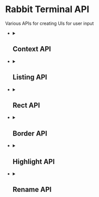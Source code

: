 <h1>Rabbit Terminal API</h1>
Various APIs for creating UIs for user input
<ul>
    <li>
        <details>
            <summary><h2>Context API</h2></summary>
            Creates and manages various windows and their associated buffers. This allows for all windows to be closed at once
            when Rabbit is no longer focused, and allows child windows to be closed when the parent window is closed, too.
            <pre lang="lua">local CTX = require("rabbit.term.ctx")</pre>
            <ul>
                <li>
                    <details>
                        <summary>
                            <code>CTX.<b>append</b>(<i>bufnr</i>, <i>winnr</i>, <i>parent?</i>)</code>
                            → <a href="../docs/ui.lua#L13">Rabbit.UI.Workspace</a>
                            <br>
                            Appends a buffer and window to the context. Also binds the <code>WinClosed</code> and <code>BufDelete</code> events.
                        </summary>
                        <ul>
                            <li>
                                <b>Parameters</b><br>
                                <table>
                                    <tr>
                                        <th>param</th>
                  <th>type</th>
                                        <th>details</th>
                                    </tr>
                                    <tr>
                                        <td>bufnr</td>
                                        <td>integer</td>
                                        <td>Buffer ID</td>
                                    </tr>
                                    <tr>
                                        <td>winnr</td>
                                        <td>integer</td>
                                        <td>Window ID</td>
                                    </tr>
                                    <tr>
                                        <td>parent <sub>?</sub></td>
                                        <td><a href="../docs/ui.lua#L13">Rabbit.UI.Workspace</a></td>
                                        <td>Parent workspace; When the parent is deleted, this workspace will be deleted too</td>
                                    </tr>
                                </table>
                            </li>
                            <li>
                                <b>Returns</b>
                                <table>
                                    <tr>
                                        <td><a href="../docs/ui.lua#L13">Rabbit.UI.Workspace</a></td>
                                        <td>The newly created workspace</td>
                                    </tr>
                                </table>
                            </li>
                        </ul>
                        <br><br>
                    </details>
                </li>
                <li>
                    <details>
                        <summary>
                            <code>CTX.<b>workspace</b>(<i>bufnr</i>, <i>winnr</i>)</code>
                            → <a href="../docs/ui.lua#L13">Rabbit.UI.Workspace</a>
                            <br>
                            Creates a workspace but does not append it to the context.
                        </summary>
                        <ul>
                            <li>
                                <b>Parameters</b><br>
                                <table>
                                    <tr>
                                        <th>param</th>
                                        <th>type</th>
                                        <th>details</th>
                                    </tr>
                                    <tr>
                                        <td>bufnr</td>
                                        <td>integer</td>
                                        <td>Buffer ID</td>
                                    </tr>
                                    <tr>
                                        <td>winnr</td>
                                        <td>integer</td>
                                        <td>Window ID</td>
                                    </tr>
                                </table>
                            </li>
                            <li>
                                <b>Returns</b>
                                <table>
                                    <tr>
                                        <td><a href="../docs/ui.lua#L13">Rabbit.UI.Workspace</a></td>
                                        <td>The newly created workspace</td>
                                    </tr>
                                </table>
                            </li>
                        </ul>
                        <br><br>
                    </details>
                </li>
                <li>
                    <details>
                        <summary>
                            <code>CTX.<b>clear</b>()</code>
                            <br>
                            Clears the context; closes all windows and buffers
                        </summary>
                        <ul>
                            <li><i>Takes no parameters</i></li>
                            <li><i>Doesn't return anything</i></li>
                        </ul>
                        <br><br>
                    </details>
                </li>
                <li>
                    <details>
                        <summary>
                            <code>CTX.<b>close</b>(<i>ws</i>)</code>
                            <br>
                            Closes a window and buffer, and removes it from the context stack
                        </summary>
                        <ul>
                            <li>
                                <b>Parameters</b>
                                <table>
                                    <tr>
                                        <th>param</th>
                                        <th>type</th>
                                        <th>details</th>
                                    </tr>
                                    <tr>
                                        <td>ws</td>
                                        <td><a href="../docs/ui.lua#L13">Rabbit.UI.Workspace</a></td>
                                        <td>Workspace to close</td>
                                    </tr>
                                </table>
                            </li>
                            <li><i>Doesn't return anything</i></li>
                        </ul>
                        <br><br>
                    </details>
                </li>
            </ul>
        </details>
    </li>
    <li>
        <details>
            <summary><h2>Listing API</h2></summary>
            Lists the buffers, files, and collections to the workspace provided by the Context API
            <pre lang="lua">local UIL = require("rabbit.term.listing")</pre>
            <ul>
                <li>
                    <details>
                        <summary>
                            <code>UIL.<b>rect</b>(<i>win</i>, <i>z</i>)</code>
                            → <a href="https://neovim.io/doc/user/api.html#api-win_config">vim.api.keyset.win_config</a>
                            <br>
                            Creates a win_config based on width, hight, position, and split options, as specified in the user's config.
                        </summary>
                        <ul>
                            <li>
                                <b>Parameters</b>
                                <table>
                                    <tr>
                                        <th>param</th>
                                        <th>type</th>
                                        <th>details</th>
                                    </tr>
                                    <tr>
                                        <td>win</td>
                                        <td>integer</td>
                                        <td>Parent window. This is used to make sure Rabbit's workspaces aren't out of bounds.</td>
                                    </tr>
                                    <tr>
                                        <td>z</td>
                                        <td>integer</td>
                                        <td>Z-index</td>
                                    </tr>
                                </table>
                            </li>
                            <li>
                                <b>Returns</b>
                                <table>
                                    <tr>
                                        <td><a href="https://neovim.io/doc/user/api.html#api-win_config">vim.api.keyset.win_config</a></td>
                                        <td>Window config to be passed to <code>vim.api.nvim_open_win</code></td>
                                    </tr>
                                </table>
                            </li>
                            <li>
                                <b>Error handling</b>
                                <ol>
                                    <li>
                                        If the user's <code>opts.spawn.mode</code> is NOT <code>split</code> or <code>float</code>,
                                        it will fall back to <code>fullscreen</code>
                                    </li>
                                    <li>
                                        When the user's <code>opts.spawn.mode</code> is <code>split</code>,
                                        if the split side is not valid, it will fall back to <code>right</code>
                                    </li>
                                    <li>
                                        When the user's <code>opts.spawn.mode</code> is <code>float</code>,
                                        if the float side is not valid, it will fall back to the top-left corner
                                    </li>
                                    <li>Default width is 64</li>
                                    <li>Default height is 24</li>
                                </ol>
                            </li>
                        </ul>
                        <br><br>
                    </details>
                </li>
                <li>
                    <details>
                        <summary>
                            <code>UIL.<b>spawn</b>(<i>plugin</i>)</code><br>
                            Spawns a new listing window
                        </summary>
                        <ul>
                            <li>
                                <b>Parameters</b>
                                <table>
                                    <tr>
                                        <th>param</th>
                                        <th>type</th>
                                        <th>details</th>
                                    </tr>
                                    <tr>
                                        <td rowspan="2">plugin</td>
                                        <td>string</td>
                                        <td>Plugin name to open a listing for</td>
                                    </tr>
                                    <tr>
                                        <td><a href="../docs/plugins.lua#L1">Rabbit.Plugin</a></td>
                                        <td>Plugin object to open a listing for</td>
                                    </tr>
                                </table>
                            </li>
                            <li><i>Doesn't return anything</i></li>
                            <li>
                                <b>Notes</b>
                                <ul>
                                    <li>Immediately calls the `plugin.<b>list</b>` function</li>
                                </ul>
                            </li>
                        </ul>
                        <br><br>
                    </details>
                </li>
                <li>
                    <details>
                        <summary>
                            <code>UIL.<b>draw_border</b>(<i>ws</i>)</code><br>
                            Draws the border for a workspace
                        </summary>
                        <ul>
                            <li>
                                <b>Parameters</b>
                                <table>
                                    <tr>
                                        <th>param</th>
                                        <th>type</th>
                                        <th>details</th>
                                    </tr>
                                    <tr>
                                        <td>ws</td>
                                        <td><a href="../docs/ui.lua#L13">Rabbit.UI.Workspace</a></td>
                                        <td>Workspace to draw the border for</td>
                                    </tr>
                                </table>
                            </li>
                            <li><i>Doesn't return anything</i></li>
                        </ul>
                        <br><br>
                    </details>
                </li>
                <li>
                    <details>
                        <summary>
                            <code>UIL.<b>list</b>(<i>entries</i>)</code>
                            → <a href="../docs/term.lua#L1">Rabbit.Listing.Entry</a>[]
                            <br>
                            Lists entries
                        </summary>
                        <ul>
                            <li>
                                <b>Parameters</b>
                                <table>
                                    <tr>
                                        <th>param</th>
                                        <th>type</th>
                                        <th>details</th>
                                    </tr>
                                    <tr>
                                        <td>entries</td>
                                        <td><a href="../docs/term.lua#L1">Rabbit.Listing.Entry</a>[]</td>
                                        <td>Entries to list</td>
                                    </tr>
                                </table>
                            </li>
                            <li>
                                <b>Returns</b>
                                <table>
                                    <td><a href="../docs/term.lua#L1">Rabbit.Listing.Entry</a></td>
                                    <td>
                                        Entries listed. It returns this so you can save the entries and
                                        list them in a single line, eg `local entries = UIL.list(plugin.list())`
                                    </td>
                                </table>
                            </li>
                        </ul>
                        <br><br>
                    </details>
                </li>
                <li>
                    <details>
                        <summary>
                            <code>UIL.<b>close</b>()</code>
                            <br>
                            Closes the listing and returns the user to the previously opened window and buffer
                        </summary>
                        <ul>
                            <li><i>Takes no parameters</i></li>
                            <li><i>Doesn't return anything</i></li>
                        </ul>
                        <br><br>
                    </details>
                </li>
                <li>
                    <details>
                        <summary>
                            <code>UIL.<b>workspace</b>()</code>
                            → <a href="../docs/ui.lua#L13">Rabbit.UI.Workspace</a>[2]
                            <br>
                            Returns the existing foreground and background workspaces, should you want
                            to manipulate them directly
                        </summary>
                        <ul>
                            <li><i>Takes no parameters</i></li>
                            <li>
                                <b>Returns</b>
                                <table>
                                    <tr>
                                        <th>idx</th>
                                        <th>type</th>
                                        <th>description</th>
                                    </tr>
                                    <tr>
                                        <td>1</td>
                                        <td><a href="../docs/ui.lua#L13">Rabbit.UI.Workspace</a></td>
                                        <td>Background workspace, consisting of the border and legend</td>
                                    </tr>
                                    <tr>
                                        <td>2</td>
                                        <td><a href="../docs/ui.lua#L13">Rabbit.UI.Workspace</a></td>
                                        <td>Foreground workspace, consisting of the listing</td>
                                    </tr>
                                </table>
                            </li>
                        </ul>
                        <br><br>
                    </details>
                </li>
                <li>
                    <details>
                        <summary>
                            <code>UIL.<b>apply_actions</b>()</code><br>
                            Applies the curreny entry's actions to the foreground buffer, and writes
                            the legend at the bottom of the background buffer
                        </summary>
                        <ul>
                            <li><i>Takes no parameters</i></li>
                            <li><i>Doesn't return anything</i></li>
                            <li>
                                <b>Notes</b>
                                <ul>
                                    <li>This also unsets any previously set actions</li>
                                    <li>Currently, only keymaps in normal mode are supported</li>
                                </ul>
                            </li>
                        </ul>
                        <br><br>
                    </details>
                </li>
            </ul>
        </details>
    </li>
    <li>
        <details>
            <summary><h2>Rect API</h2></summary>
            Bounding client rects
            <pre lang="lua">local RECT = require("rabbit.term.rect")</pre>
            <ul>
                <li>
                    <details>
                        <summary>
                            <code>RECT.<b>calc</b>(<i>rect</i>, <i>win</i>)</code>
                            → <a href="../docs/ui.lua#L1">Rabbit.UI.Rect</a>
                            <br>
                            Creates a rect and trims to fit inside the window
                        </summary>
                        <ul>
                            <li>
                                <b>Parameters</b>
                                <table>
                                    <tr>
                                        <th>param</th>
                                        <th>type</th>
                                        <th>details</th>
                                    </tr>
                                 <tr>
                                        <td>rect</td>
                                        <td><a href="../docs/ui.lua#L1">Rabbit.UI.Rect</a></td>
                                        <td>Initial bounding rect, with X, Y, width and height</td>
                                    </tr>
                                    <tr>
                                        <td>win</td>
                                        <td>integer</td>
                                        <td>Window ID to make sure the rect is in bounds. If not, it will be trimmed to fit.</td>
                                    </tr>
                                </table>
                            </li>
                            <li>
                                <b>Returns</b>
                                <table>
                                    <tr>
                                        <td><a href="../docs/ui.lua#L1">Rabbit.UI.Rect</a></td>
                                        <td>Trimmed rect</td>
                                    </tr>
                                </table>
                            </li>
                        </ul>
                        <br><br>
                    </details>
                </li>
                <li>
                    <details>
                        <summary>
                            <code>RECT.<b>win</b>(<i>rect</i>)</code>
                            → <a href="https://neovim.io/doc/user/api.html#api-win_config">vim.api.keyset.win_config</a>
                            <br>
                            Generates the win_config to be passed to <code>vim.api.nvim_open_win</code>
                        </summary>
                        <ul>
                            <li>
                                <b>Parameters</b>
                                <table>
                                    <tr>
                                        <th>param</th>
                                        <th>type</th>
                                        <th>details</th>
                                    </tr>
                                    <tr>
                                        <td>rect</td>
                                        <td><a href="../docs/ui.lua#L1">Rabbit.UI.Rect</a></td>
                                        <td>Final bounding rect, with X, Y, width, height, and z-index</td>
                                    </tr>
                                </table>
                            </li>
                            <li>
                                <b>Returns</b>
                                <table>
                                    <tr>
                                        <td><a href="https://neovim.io/doc/user/api.html#api-win_config">vim.api.keyset.win_config</a></td>
                                        <td>Window config to be passed to <code>vim.api.nvim_open_win</code></td>
                                    </tr>
                                </table>
                            </li>
                        </ul>
                        <br><br>
                    </details>
                </li>
            </ul>
        </details>
    </li>
    <li>
        <details>
            <summary><h2>Border API</h2></summary>
            Allows the user to create custom borders
            <pre lang="lua">local BOX = require("rabbit.term.border")</pre>
            <ul>
                <li>
                    <details>
                        <summary>
                            <code>BOX.<b>expand</b>(<i>border_str</i>)</code>
                            → <a href="../docs/border.lua#L1">Rabbit.Term.Border.Box</a>
                            <br>
                            Expands a border string (<code>╭╮╰╯─│┃</code>) to a full <a href="../docs/border.lua#L1">Rabbit.Term.Border.Box</a>
                        </summary>
                        <ul>
                            <li>
                                <b>Parameters</b>
                                <table>
                                    <tr>
                                        <th>param</th>
                                        <th>type</th>
                                        <th>details</th>
                                    </tr>
                                    <tr>
                                        <td>border_str</td>
                                        <td>string</td>
                                        <td>Border string<br>[top left, top right, bottom left, bottom right, horizontal, vertical, scrollbar]</td>
                                    </tr>
                                </table>
                            </li>
                            <li>
                                <b>Returns</b>
                                <table>
                                    <tr>
                                        <td><a href="../docs/border.lua#L1">Rabbit.Term.Border.Box</a></td>
                                        <td>Border object</td>
                                    </tr>
                                </table>
                            </li>
                            <li>
                                <b>Error Handling</b>
                                <ol>
                                    <li>Everything is cast to a string</li>
                                    <li>If the string is too short, the associated part is an empty string</li>
                                </ol>
                            </li>
                        </ul>
                        <br><br>
                    </details>
                </li>
                <li>
                    <details>
                        <summary>
                            <code>BOX.<b>flag</b>(<i>kwargs</i>)</code>
                            → string
                            <br>
                            Creates a border string based on a few parameters
                        </summary>
                        <ul>
                            <li>
                                <b>Parameters</b>
                                <table>
                                    <tr>
                                        <th>param</th>
                                        <th>type</th>
                                        <th>details</th>
                                    </tr>
                                    <tr>
                                        <td>kwargs</td>
                                        <td><a href="../docs/border.lua#L37">Rabbit.Term.Border.Custom.Kwargs</a></td>
                                        <td>Table of border flags, including weight, corner style, and stroke style</td>
                                    </tr>
                                </table>
                            </li>
                            <li>
                                <b>Returns</b>
                                <table>
                                    <tr>
                                        <td>string</td>
                                        <td>Border string (<code>╭╮╰╯─│</code>)<br><i>*this does not include the scrollbar character</i></td>
                                    </tr>
                                </table>
                            </li>
                            <li>
                                <b>Throws</b>
                                <table>
                                    <tr>
                                        <td>Invalid border parameters</td>
                                        <td>If you somehow managed to bypass all the failsafes</td>
                                    </tr>
                                </table>
                            </li>
                            <li>
                                <b>Error Handling</b>
                                <ol>
                                    <li>If the weight is NOT <code>bold</code> or <code>double</code>, it will fall back to <code>thin</code></li>
                                    <li>If the weight is NOT <code>thin</code>, the corner style will be set to <code>square</code></li>
                                    <li>If the weight is <code>double</code>, the stroke style will be set to <code>double</code></li>
                                    <li>If the stroke style is not <code>dash</code>, <code>dot</code>, or <code>double</code>, it will fall back to <code>sold</code></li>
                                    <li>If the corner is NOT <code>round</code>, it will fall back to <code>square</code></li>
                                    <li>If you somehow passed these checks, it will throw an error (above)</li>
                                </ol>
                            </li>
                            <li>
                                <b>Note</b><br>
                                It is recommended to use <code>BOX.custom</code> instead of this function because it also accepts
                                <a href="../docs/border.lua#L43">Rabbit.Term.Border.Custom.Positional</a> (this is the helper function)
                            </li>
                        </ul>
                        <br><br>
                    </details>
                </li>
                <li>
                    <details>
                        <summary>
                            <code>BOX.<b>custom</b>(<i>kwargs</i>)</code>
                            → <a href="../docs/border.lua#L1">Rabbit.Term.Border.Box</a>
                            <br>
                            Creates a custom border, but also parses the scrollbar kwargs
                        </summary>
                        <ul>
                            <li>
                                <b>Parameters</b>
                                <table>
                                    <tr>
                                        <th>param</th>
                                        <th>type</th>
                                        <th>details</th>
                                    </tr>
                                    <tr>
                                        <td rowspan="2">kwargs</td>
                                        <td><a href="../docs/border.lua#L37">Rabbit.Term.Border.Custom.Kwargs</a></td>
                                        <td>Table of border flags, including weight, corner style, and stroke style</td>
                                    </tr>
                                    <tr>
                                        <td><a href="../docs/border.lua#L43">Rabbit.Term.Border.Custom.Positional</a></td>
                                        <td>
                                            Like the Kwargs, but you don't need the keys.<br>
                                            [ corner, weight, stroke, [ scrollbar weight, scrollbar stroke ] ]
                                        </td>
                                    </tr>
                                </table>
                            </li>
                            <li>
                                <b>Returns</b>
                                <table>
                                    <tr>
                                        <td><a href="../docs/border.lua#L1">Rabbit.Term.Border.Box</a></td>
                                        <td>Border object</td>
                                    </tr>
                                </table>
                            </li>
                            <li>
                                <b>Error Handling</b>
                                <ol>
                                    <li>If any field is nil, it will be reset to the default</li>
                                </ol>
                            </li>
                        </ul>
                        <br><br>
                    </details>
                </li>
                <li>
                    <details>
                        <summary>
                            <code>BOX.<b>normalize</b>(<i>border</i>)</code>
                            → <a href="../docs/border.lua#L1">Rabbit.Term.Border.Box</a>
                            <br>
                            Normalizes a border object. Accepts all types of borders
                        </summary>
                        <ul>
                            <li>
                                <b>Parameters</b>
                                <table>
                                    <tr>
                                        <th>param</th>
                                        <th>type</th>
                                        <th>details</th>
                                    </tr>
                                    <tr>
                                        <td rowspan="4">border</td>
                                        <td><a href="../docs/border.lua#L1">Rabbit.Term.Border.Box</a></td>
                                        <td>Border object. This is returned unchanged</td>
                                    </tr>
                                    <tr>
                                        <td>string</td>
                                        <td>Border string (<code>╭╮╰╯─│</code>). This is passed to <code>BOX.expand</code></td>
                                    </tr>
                                    <tr>
                                        <td><a href="../docs/border.lua#L37">Rabbit.Term.Border.Custom.Kwargs</a></td>
                                        <td>Table of border flags. This is passed to <code>BOX.custom</code></td>
                                    </tr>
                                    <tr>
                                        <td><a href="../docs/border.lua#L43">Rabbit.Term.Border.Custom.Positional</a></td>
                                        <td>
                                            Like the Kwargs, but you don't need the keys. This is passed to <code>BOX.custom</code>
                                        </td>
                                    </tr>
                                </table>
                            </li>
                            <li>
                                <b>Returns</b>
                                <table>
                                    <tr>
                                        <td><a href="../docs/border.lua#L1">Rabbit.Term.Border.Box</a></td>
                                        <td>Border object</td>
                                    </tr>
                                </table>
                            </li>
                            <li>
                                <b>Throws</b>
                                <table>
                                    <tr>
                                        <td>Expected string or table, got [...]</td>
                                        <td>The provided <code>border</code> is not a valid border object</td>
                                    </tr>
                                </table>
                            </li>
                        </ul>
                        <br><br>
                    </details>
                </li>
            </ul>
        </details>
    </li>
    <li>
        <details>
            <summary><h2>Highlight API</h2></summary>
            Manages highlight groups and the like
            <pre lang="lua">local HL = require("rabbit.term.highlight")</pre>
            <ul>
                <li>
                    <details>
                        <summary>
                            <code>HL.<b>gen_group</b>(<i>color</i>, <i>key?</i>)</code>
                            → <a href="https://github.com/neovim/neovim/blob/master/runtime/lua/vim/_meta/api_keysets.lua#L145">vim.api.keyset.highlight</a>
                            <br>
                            Creates a highlight group
                        </summary>
                        <ul>
                            <li>
                                <b>Parameters</b>
                                <table>
                                    <tr>
                                        <th>param</th>
                                        <th>type</th>
                                        <th>details</th>
                                    </tr>
                                    <tr>
                                        <td rowspan="2">color</td>
                                        <td>string</td>
                                        <td>Hex color or built-in color</td>
                                    </tr>
                                    <tr>
                                        <td><a href="https://github.com/neovim/neovim/blob/master/runtime/lua/vim/_meta/api_keysets.lua#L145">vim.api.keyset.highlight</td>
                                        <td>
                                            Highlight group. Any values starting with `:` will have the corresponding value pulled from that
                                            highlight group. eg `{ fg = ":Normal" }` will use the foreground color of the `Normal` highlight group.
                                        </td>
                                    </tr>
                                    <tr>
                                        <td>key <sub>?</sub></td>
                                        <td>string</td>
                                        <td>Eg `fg` or `bg`. Highlight key should <i>color</i> be a string</td>
                                    </tr>
                                </table>
                            </li>
                            <li>
                                <b>Returns</b>
                                <table>
                                    <tr>
                                        <td><a href="https://github.com/neovim/neovim/blob/master/runtime/lua/vim/_meta/api_keysets.lua#L145">vim.api.keyset.highlight</a></td>
                                        <td>Highlight group</td>
                                    </tr>
                                </table>
                            </li>
                        </ul>
                        <br><br>
                    </details>
                </li>
                <li>
                    <details>
                        <summary>
                            <code>HL.<b>apply</b>()</code><br>
                            Applies all highlight groups according to the user's configuration
                        </summary>
                        <ul>
                            <li><i>Takes no parameters</i></li>
                            <li><i>Doesn't return anything</i></li>
                        </ul>
                        <br><br>
                    </details>
                </li>
                <li>
                    <details>
                        <summary>
                            <code>HL.<b>nvim_buf_set_line</b>(<i>buf</i>, <i>line</i>, <i>strict</i>, <i>ns</i>, <i>width</i>, <i>lines</i>)</code><br>
                            Prints a line and applies the corresponding highlight groups. Also handles text alignment.
                        </summary>
                        <ul>
                            <li>
                                <b>Parameters</b>
                                <table>
                                    <tr>
                                        <th>param</th>
                                        <th>type</th>
                                        <th>details</th>
                                    </tr>
                                    <tr>
                                        <td>buf</td>
                                        <td>integer</td>
                                        <td>Buffer number</td>
                                    </tr>
                                    <tr>
                                        <td>line</td>
                                        <td>integer</td>
                                        <td>Line number</td>
                                    </tr>
                                    <tr>
                                        <td>strict</td>
                                        <td>boolean</td>
                                        <td>Whether to use strict indexing</td>
                                    </tr>
                                    <tr>
                                        <td>ns</td>
                                        <td>integer</td>
                                        <td>Highlight namespace</td>
                                    </tr>
                                    <tr>
                                        <td>width</td>
                                        <td>integer</td>
                                        <td>Width of the line. Useful for right or center alignment</td>
                                    </tr>
                                    <tr>
                                        <td>lines</td>
                                        <td><a href="./highlight.lua#L121">Rabbit.Term.HlLine</a></td>
                                        <td>Line to print</td>
                                    </tr>
                                </table>
                            </li>
                            <li><i>Doesn't return anything</i></li>
                        </ul>
                        <br><br>
                    </details>
                </li>
            </ul>
        </details>
    </li>
    <li>
        <details>
            <summary><h2>Rename API</h2></summary>
            Helps with renaming entries seamlessly
            <pre lang="lua">local REN = require("rabbit.term.rename")</pre>
            <ul>
                <li>
                    <details>
                        <summary>
                            <code>REN.<b>rename</b>(<i>entry</i>, <i>callback</i>)</code><br>
                            Provides an input window to rename the entry
                        </summary>
                        <ul>
                            <li>
                                <b>Parameters</b>
                                <table>
                                    <tr>
                                        <th>param</th>
                                        <th>type</th>
                                        <th>details</th>
                                    </tr>
                                    <tr>
                                        <td>entry</td>
                                        <td><a href="../docs/term.lua#L1">Rabbit.Term.Entry</a></td>
                                        <td>Entry to rename</td>
                                    </tr>
                                    <tr>
                                        <td>callback</td>
                                        <td>function</td>
                                        <td>Function to call when the user finishes renaming the entry</td>
                                    </tr>
                                </table>
                            </li>
                            <li><i>Doesn't return anything</i></li>
                            <li>
                                <b>Notes</b>
                                <ul>
                                    <li>The callback is automatically called whenever the user leaves Insert mode</li>
                                    <li>The callback is automatically called whenever the user creates a new line (eg presses `&lt;CR>`)</li>
                                    <li>The input window is automatically created and destroyed</li>
                                    <li>The callback is expected to perform all data validation</li>
                                </ul>
                            </li>
                        </ul>
                        <br><br>
                    </details>
                </li>
            </ul>
        </details>

</ul>
